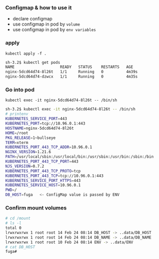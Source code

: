 ### Configmap & how to use it
- declare configmap
- use configmap in pod by `volume`
- use configmap in pod by `env variables`

### apply 
`kubectl apply -f .`

```sh
sh-3.2$ kubectl get pods
NAME                    READY   STATUS    RESTARTS   AGE
nginx-5dcd64d74-8l26t   1/1     Running   0          4m39s
nginx-5dcd64d74-dzwcx   1/1     Running   0          4m35s
```

### Go into pod
`kubectl exec -it nginx-5dcd64d74-8l26t -- /bin/sh`

```sh
sh-3.2$ kubectl exec -it nginx-5dcd64d74-8l26t -- /bin/sh
# printenv
KUBERNETES_SERVICE_PORT=443
KUBERNETES_PORT=tcp://10.96.0.1:443
HOSTNAME=nginx-5dcd64d74-8l26t
HOME=/root
PKG_RELEASE=1~bullseye
TERM=xterm
KUBERNETES_PORT_443_TCP_ADDR=10.96.0.1
NGINX_VERSION=1.21.6
PATH=/usr/local/sbin:/usr/local/bin:/usr/sbin:/usr/bin:/sbin:/bin
KUBERNETES_PORT_443_TCP_PORT=443
NJS_VERSION=0.7.2
KUBERNETES_PORT_443_TCP_PROTO=tcp
KUBERNETES_PORT_443_TCP=tcp://10.96.0.1:443
KUBERNETES_SERVICE_PORT_HTTPS=443
KUBERNETES_SERVICE_HOST=10.96.0.1
PWD=/
DB_HOST=fuga   <- ConfigMap value is passed by ENV
```
  
### Confirm mount volumes
```sh
# cd /mount
# ls -l
total 0
lrwxrwxrwx 1 root root 14 Feb 24 08:14 DB_HOST -> ..data/DB_HOST
lrwxrwxrwx 1 root root 14 Feb 24 08:14 DB_NAME -> ..data/DB_NAME
lrwxrwxrwx 1 root root 10 Feb 24 08:14 ENV -> ..data/ENV
# cat DB_HOST
fuga# 
```